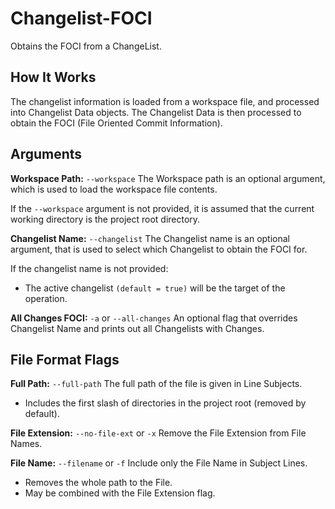 # Changelist-FOCI
Obtains the FOCI from a ChangeList.

## How It Works
The changelist information is loaded from a workspace file, and processed into Changelist Data objects.
The Changelist Data is then processed to obtain the FOCI (File Oriented Commit Information).

## Arguments
**Workspace Path:** `--workspace`
The Workspace path is an optional argument, which is used to load the workspace file contents.

If the `--workspace` argument is not provided, it is assumed that the current working directory is the project root directory.

**Changelist Name:** `--changelist`
The Changelist name is an optional argument, that is used to select which Changelist to obtain the FOCI for.

If the changelist name is not provided:
- The active changelist `(default = true)` will be the target of the operation.

**All Changes FOCI:** `-a` or `--all-changes`
An optional flag that overrides Changelist Name and prints out all Changelists with Changes.

## File Format Flags
**Full Path:** `--full-path`
The full path of the file is given in Line Subjects.
 - Includes the first slash of directories in the project root (removed by default). 

**File Extension:** `--no-file-ext` or `-x`
Remove the File Extension from File Names.

**File Name:** `--filename` or `-f`
Include only the File Name in Subject Lines.
 - Removes the whole path to the File.
 - May be combined with the File Extension flag.
